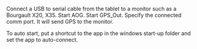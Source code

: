 Connect a USB to serial cable from the tablet to a monitor such as a Bourgault X20, X35. Start AOG. Start GPS_Out. Specify the connected comm port. It will send GPS to the monitor.

To auto start, put a shortcut to the app in the windows start-up folder and set the app to auto-connect.

